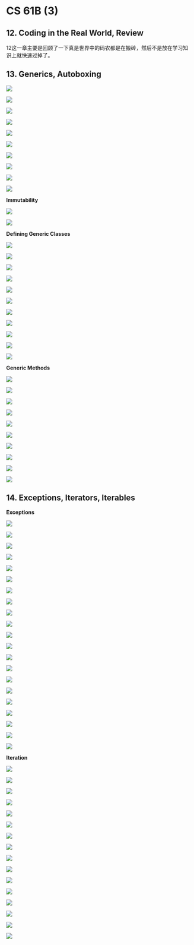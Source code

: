 # CS 61B \(3\)

## 12. Coding in the Real World, Review

12这一章主要是回顾了一下真是世界中的码农都是在搬砖，然后不是放在学习知识上就快速过掉了。

## 13. Generics, Autoboxing

![](../../.gitbook/assets/screen-shot-2018-12-29-at-12.49.23-pm.png)

![](../../.gitbook/assets/screen-shot-2018-12-29-at-12.49.27-pm.png)

![](../../.gitbook/assets/screen-shot-2018-12-29-at-12.49.30-pm.png)

![](../../.gitbook/assets/screen-shot-2018-12-29-at-12.49.33-pm.png)

![](../../.gitbook/assets/screen-shot-2018-12-29-at-12.49.37-pm.png)

![](../../.gitbook/assets/screen-shot-2018-12-29-at-12.49.42-pm.png)

![](../../.gitbook/assets/screen-shot-2018-12-29-at-12.49.46-pm.png)

![](../../.gitbook/assets/screen-shot-2018-12-29-at-12.49.50-pm.png)

![](../../.gitbook/assets/screen-shot-2018-12-29-at-12.49.54-pm.png)

![](../../.gitbook/assets/screen-shot-2018-12-29-at-12.49.57-pm.png)

**Immutability**

![](../../.gitbook/assets/screen-shot-2018-12-29-at-12.53.49-pm.png)

![](../../.gitbook/assets/screen-shot-2018-12-29-at-12.53.53-pm.png)

**Defining Generic Classes**

![](../../.gitbook/assets/screen-shot-2018-12-29-at-12.54.23-pm.png)

![](../../.gitbook/assets/screen-shot-2018-12-29-at-12.54.26-pm.png)

![](../../.gitbook/assets/screen-shot-2018-12-29-at-12.54.29-pm.png)

![](../../.gitbook/assets/screen-shot-2018-12-29-at-12.54.33-pm.png)

![](../../.gitbook/assets/screen-shot-2018-12-29-at-12.54.37-pm.png)

![](../../.gitbook/assets/screen-shot-2018-12-29-at-12.54.41-pm.png)

![](../../.gitbook/assets/screen-shot-2018-12-29-at-12.54.45-pm.png)

![](../../.gitbook/assets/screen-shot-2018-12-29-at-12.54.48-pm.png)

![](../../.gitbook/assets/screen-shot-2018-12-29-at-12.54.51-pm.png)

![](../../.gitbook/assets/screen-shot-2018-12-29-at-12.54.55-pm.png)

![](../../.gitbook/assets/screen-shot-2018-12-29-at-12.54.58-pm.png)

**Generic Methods**

![](../../.gitbook/assets/screen-shot-2018-12-29-at-1.01.01-pm.png)

![](../../.gitbook/assets/screen-shot-2018-12-29-at-1.01.04-pm.png)

![](../../.gitbook/assets/screen-shot-2018-12-29-at-1.01.07-pm.png)

![](../../.gitbook/assets/screen-shot-2018-12-29-at-1.01.10-pm.png)

![](../../.gitbook/assets/screen-shot-2018-12-29-at-1.01.14-pm.png)

![](../../.gitbook/assets/screen-shot-2018-12-29-at-1.01.18-pm.png)

![](../../.gitbook/assets/screen-shot-2018-12-29-at-1.01.22-pm.png)

![](../../.gitbook/assets/screen-shot-2018-12-29-at-1.01.26-pm.png)

![](../../.gitbook/assets/screen-shot-2018-12-29-at-1.01.30-pm.png)

![](../../.gitbook/assets/screen-shot-2018-12-29-at-1.01.34-pm.png)

## 14. Exceptions, Iterators, Iterables

**Exceptions**

![](../../.gitbook/assets/image%20%2813%29.png)

![](../../.gitbook/assets/image%20%2816%29.png)

![](../../.gitbook/assets/image%20%287%29.png)

![](../../.gitbook/assets/image%20%2815%29.png)

![](../../.gitbook/assets/image%20%285%29.png)

![](../../.gitbook/assets/image%20%2849%29.png)

![](../../.gitbook/assets/image%20%286%29.png)

![](../../.gitbook/assets/image%20%2825%29.png)

![](../../.gitbook/assets/image%20%2843%29.png)

![](../../.gitbook/assets/image%20%2820%29.png)

![](../../.gitbook/assets/image%20%2847%29.png)

![](../../.gitbook/assets/image%20%2837%29.png)

![](../../.gitbook/assets/image%20%2822%29.png)

![](../../.gitbook/assets/image%20%2812%29.png)

![](../../.gitbook/assets/image%20%289%29.png)

![](../../.gitbook/assets/image%20%2862%29.png)

![](../../.gitbook/assets/image%20%2819%29.png)

![](../../.gitbook/assets/image%20%2855%29.png)

![](../../.gitbook/assets/image%20%2840%29.png)

![](../../.gitbook/assets/image%20%2860%29.png)

![](../../.gitbook/assets/image%20%2810%29.png)

**Iteration**

![](../../.gitbook/assets/image%20%288%29.png)

![](../../.gitbook/assets/image.png)

![](../../.gitbook/assets/image%20%2844%29.png)

![](../../.gitbook/assets/image%20%2823%29.png)

![](../../.gitbook/assets/image%20%2814%29.png)

![](../../.gitbook/assets/image%20%283%29.png)

![](../../.gitbook/assets/image%20%2857%29.png)

![](../../.gitbook/assets/image%20%2853%29.png)

![](../../.gitbook/assets/image%20%2854%29.png)

![](../../.gitbook/assets/image%20%2848%29.png)

![](../../.gitbook/assets/image%20%281%29.png)

![](../../.gitbook/assets/image%20%2845%29.png)

![](../../.gitbook/assets/image%20%2856%29.png)

![](../../.gitbook/assets/image%20%2858%29.png)

![](../../.gitbook/assets/image%20%2832%29.png)

![](../../.gitbook/assets/image%20%2833%29.png)



